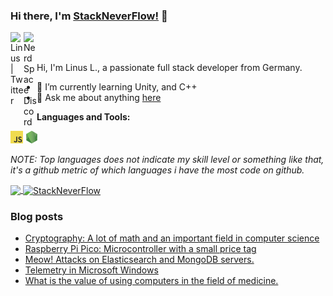 ### Hi there, I'm [StackNeverFlow!](https://linusl.de) 👋

<a href="https://twitter.com/StackNeverFlow">
  <img align="left" alt="Linus | Twitter" width="21px" src="https://raw.githubusercontent.com/anuraghazra/anuraghazra/master/assets/twitter.svg" />
</a>
<a href="https://discord.gg/UZ8TbQf">
  <img align="left" alt="NerdSpace Discord" width="21px" src="https://raw.githubusercontent.com/anuraghazra/anuraghazra/master/assets/discord-round.svg" />
</a>

<br />
<br />

Hi, I'm Linus L., a passionate full stack developer from Germany.

- 🌱 I’m currently learning Unity, and C++
- 💬 Ask me about anything [here](https://github.com/StackNeverFlow/StackNeverFlow/issues)

**Languages and Tools:**  

<code><img height="20" src="https://raw.githubusercontent.com/github/explore/80688e429a7d4ef2fca1e82350fe8e3517d3494d/topics/javascript/javascript.png"></code>
<code><img height="20" src="https://raw.githubusercontent.com/github/explore/80688e429a7d4ef2fca1e82350fe8e3517d3494d/topics/nodejs/nodejs.png"></code>    

*NOTE: Top languages does not indicate my skill level or something like that, it's a github metric of which languages i have the most code on github.*

<a href="https://github.com/StackNeverFlow/StackNeverFlow">
  <!-- Change the `github-readme-stats.anuraghazra1.vercel.app` to `github-readme-stats.vercel.app`  -->
  <img align="center" src="https://github-readme-stats.anuraghazra1.vercel.app/api/top-langs/?username=StackNeverFlow&theme=radical" />
</a>
<a href="https://github.com/StackNeverFlow/StackNeverFlow">
  <img align="center" src="https://github-readme-stats.anuraghazra1.vercel.app/api?username=StackNeverFlow&show_icons=true&theme=radical&line_height=27" alt="StackNeverFlow" />
</a>

### Blog posts
<!-- BLOG-POST-LIST:START -->
- [Cryptography: A lot of math and an important field in computer science](http://slsp.dev/cryptography/)
- [Raspberry Pi Pico: Microcontroller with a small price tag](http://slsp.dev/raspberry-pi-pico-microcontroller/)
- [Meow! Attacks on Elasticsearch and MongoDB servers.](http://slsp.dev/meow-attacks-on-elasticsearch-and-mongodb-servers/)
- [Telemetry in Microsoft Windows](http://slsp.dev/telemetry-in-microsoft-windows/)
- [What is the value of using computers in the field of medicine.](http://slsp.dev/what-is-the-value-of-using-computers-in-the-field-of-medicine/)
<!-- BLOG-POST-LIST:END -->
